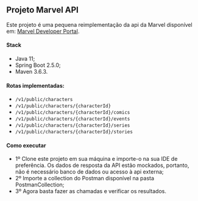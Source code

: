 ## Projeto Marvel API

Este projeto é uma pequena reimplementação da api da Marvel disponível em: [Marvel Developer Portal](https://developer.marvel.com/docs).

#### Stack
- Java 11;
- Spring Boot 2.5.0;
- Maven 3.6.3.

#### Rotas implementadas:

* `/v1/public/characters`
* `/v1/public/characters/{characterId}`
* `/v1/public/characters/{characterId}/comics`
* `/v1/public/characters/{characterId}/events`
* `/v1/public/characters/{characterId}/series`
* `/v1/public/characters/{characterId}/stories`

#### Como executar
* 1º Clone este projeto em sua máquina e importe-o na sua IDE de preferência. Os dados de resposta da API estão mockados, portanto, não é necessário banco de dados ou acesso à api externa;
* 2º Importe a collection do Postman disponível na pasta PostmanCollection;
* 3º Agora basta fazer as chamadas e verificar os resultados.